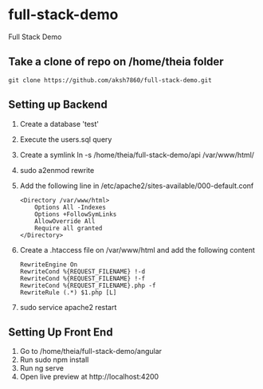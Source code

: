 # full-stack-demo
Full Stack Demo

## Take a clone of repo on /home/theia folder
	git clone https://github.com/aksh7860/full-stack-demo.git

## Setting up Backend
1. Create a database 'test'
2. Execute the users.sql query 
3. Create a symlink ln -s /home/theia/full-stack-demo/api /var/www/html/
4. sudo a2enmod rewrite
5. Add the following line in /etc/apache2/sites-available/000-default.conf
	```
	<Directory /var/www/html>
        Options All -Indexes
        Options +FollowSymLinks
        AllowOverride All
        Require all granted
    </Directory>
    ```
6. Create a .htaccess file on /var/www/html and add the following content
	```
	RewriteEngine On
	RewriteCond %{REQUEST_FILENAME} !-d
	RewriteCond %{REQUEST_FILENAME} !-f
	RewriteCond %{REQUEST_FILENAME}.php -f
	RewriteRule (.*) $1.php [L]
	```

7. sudo service apache2 restart





## Setting Up Front End
1. Go to /home/theia/full-stack-demo/angular
2. Run sudo npm install
3. Run ng serve
4. Open live preview at http://localhost:4200

